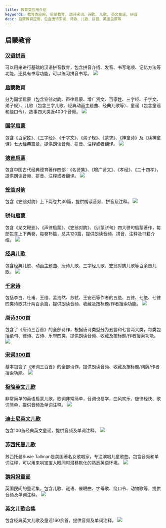 ```yaml
---
title: 教育类应用介绍
keywords: 教育类应用, 启蒙教育, 唐诗宋词，诗歌, 儿歌, 英文童谣, 拼音
desc: 启蒙教育应用，包含唐诗宋词、诗歌、儿歌、拼音、英语启蒙等
---
```


## 启蒙教育

### [汉语拼音](https://apps.microsoft.com/detail/9MZX6CQ10SW7?hl=zh-cn&gl=CN) ###
可以用来进行基础的汉语拼音教育，包含拼音介绍、发音、书写笔顺、记忆方法等功能，还具有书写功能，可以练习拼音书写。
![](../assets/images/pinyin.png)

### [启蒙教育](https://apps.microsoft.com/detail/9NBLGGH425RC?hl=zh-cn&gl=CN) ###
分为国学启蒙（包含笠翁对韵、声律启蒙、增广贤文、百家姓、三字经、千字文、弟子规）、儿歌（包含三字儿歌、经典动画主题曲、经典儿歌等）、童谣（包含童谣和绕口令）、故事四大类近400个音频。
![](../assets/images/qimengjiaoyu.png)

### [国学启蒙](https://apps.microsoft.com/detail/9NHSJH132S35?hl=zh-cn&gl=CN) ###
包含《百家姓》、《三字经》、《千字文》、《弟子规》、《蒙求》、《神童诗》及《续神童诗》七大经典篇章，提供朗读音频、拼音、注释或者翻译。
![](../assets/images/guoxueqimeng.png)

### [德育启蒙](https://apps.microsoft.com/detail/9NLLGXJP1ZTP?hl=zh-cn&gl=CN) ###
包含中国古代经典德育著作四部：《名贤集》、《增广贤文》、《孝经》、《二十四孝》，提供朗读音频、拼音、注释或者翻译。
![](../assets/images/deyuqimeng.png)

### [笠翁对韵](https://apps.microsoft.com/detail/9PDC01WZNBNT?hl=zh-cn&gl=CN) ###
包含《笠翁对韵》上下两卷共30篇，提供朗读音频、拼音及注释。
![](../assets/images/liwengduiyun.png)

### [骈句启蒙](https://apps.microsoft.com/detail/9MW92HQL4FZ5?hl=zh-cn&gl=CN) ###
包含《龙文鞭影》，《声律启蒙》、《笠翁对韵》、《训蒙骈句》四大骈句启蒙著作，每部包含上下两卷，每卷15篇，总共120篇，提供朗读音频、拼音、注释及书籍介绍。
![](../assets/images/pianjuqimeng.png)

### [经典儿歌](https://apps.microsoft.com/detail/9NX45P7H18MD?hl=zh-cn&gl=CN) ###
包含经典儿歌、动画主题曲、唐诗儿歌、三字经儿歌、笠翁对韵儿歌等百余首儿歌。
![](../assets/images/jingdianerge.png)

### [千家诗](https://apps.microsoft.com/detail/9NBLGGH42JP3?hl=zh-cn&gl=CN) ###
包括李白、杜甫、王维、孟浩然、苏轼、王安石等作者的五绝、五律、七绝、七律四类诗歌共计两百余篇，提供朗读音频、收藏及按标题/作者搜索功能。
![](../assets/images/qianjiashi.png)

### [唐诗300首](https://apps.microsoft.com/detail/9NBLGGH424DD?hl=zh-cn&gl=CN) ###
包含了《唐诗三百首》的全部诗作，根据唐诗类型分为五言和七言两大类，每类包括绝句、律诗、古诗、乐府四类，提供朗读音频、收藏及按标题/作者搜索功能。
![](../assets/images/tangshi.png)

### [宋词300首](https://apps.microsoft.com/detail/9NBLGGH42JL6?hl=zh-cn&gl=CN) ###
基本包含了《宋词三百首》的全部诗作，提供朗读音频、收藏及按标题/词牌/作者搜索功能。
![](../assets/images/songci.png)

### [极简英文儿歌](https://apps.microsoft.com/detail/9NCZGGBPNNT6?hl=zh-cn&gl=CN) ###
非常简单的英语启蒙儿歌，歌词非常简单，音调也易学，曲风欢乐、旋律轻快、歌词简单，提供音频及单词注释。
![](../assets/images/jijianyingwen.png)

### [迪士尼英文儿歌](https://apps.microsoft.com/detail/9P5PR052N1DD?hl=zh-cn&gl=CN) ###
包含100首经典英文童谣，提供音频及单词注释。
![](../assets/images/dishini.png)

### [苏西托曼儿歌](https://apps.microsoft.com/detail/9PBMWG0RKQ3N?hl=zh-cn&gl=CN) ###
苏西托曼Susie Tallman是美国著名女歌唱家，专注演唱儿童歌曲。包含音频和单词注释，可以用来哄宝宝入眠同时潜移默化的熟悉英语环境。
![](../assets/images/suxituoman.png)

### [鹅妈妈童谣](https://apps.microsoft.com/detail/9PHBW0MJM92H?hl=zh-cn&gl=CN) ###
英国民间的童谣集，包含儿歌、谜语、催眠曲、字母歌、绕口令、动物歌等，提供音频及单词注释。
![](../assets/images/emama.png)

### [英文儿歌合集](https://apps.microsoft.com/detail/9MZBJ01MGN1C?hl=zh-cn&gl=CN) ###
包含经典英文儿歌及童谣160余首，提供音频及单词注释。
![](../assets/images/yingwenerge.png)

